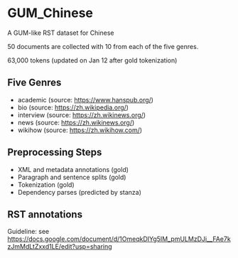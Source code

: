 # GUM_Chinese

A GUM-like RST dataset for Chinese

50 documents are collected with 10 from each of the five genres.

63,000 tokens (updated on Jan 12 after gold tokenization)


## Five Genres
- academic (source: https://www.hanspub.org/)
- bio (source: https://zh.wikipedia.org/)
- interview (source: https://zh.wikinews.org/)
- news (source: https://zh.wikinews.org/)
- wikihow (source: https://zh.wikihow.com/)

## Preprocessing Steps
- XML and metadata annotations (gold)
- Paragraph and sentence splits (gold)
- Tokenization (gold) 
- Dependency parses (predicted by stanza)

## RST annotations
Guideline: see https://docs.google.com/document/d/1OmeqkDIYg5IM_pmULMzDJi__FAe7kzJmMdLtZxxd1LE/edit?usp=sharing

